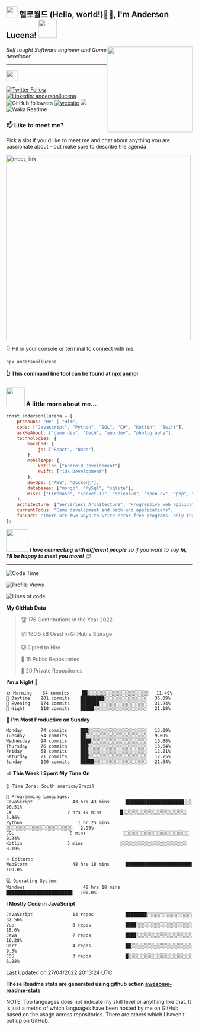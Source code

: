<h2><img src="https://emojis.slackmojis.com/emojis/images/1531849430/4246/blob-sunglasses.gif?1531849430" width="30"/> 헬로월드 (Hello, world!)🙏🏻, I'm Anderson Lucena!  <img src="https://media.giphy.com/media/12oufCB0MyZ1Go/giphy.gif" width="50"></h2>
<img align='right' src="https://media.giphy.com/media/S0hxMGYFhEMzm/giphy.gif" width="230">
<p><em>Self taught Software engineer and Game developer


----------


</a><img src="https://media.giphy.com/media/WUlplcMpOCEmTGBtBW/giphy.gif" width="30"> 
</em></p>

[![Twitter Follow](https://img.shields.io/twitter/follow/andersonllucena?label=Follow)](https://twitter.com/intent/follow?screen_name=andersonllucena)
[![Linkedin: andersonllucena](https://img.shields.io/badge/-andersonllucena-blue?style=flat-square&logo=Linkedin&logoColor=white&link=https://www.linkedin.com/in/andersonllucena/)](https://www.linkedin.com/in/andersonllucena/)
![GitHub followers](https://img.shields.io/github/followers/andersonllucena?label=Follow&style=social)
[![website](https://img.shields.io/badge/Website-46a2f1.svg?&style=flat-square&logo=Google-Chrome&logoColor=white&link=https://www.canva.com/design/DAE-hLuHvUw/0rck3fito3QoYFMd7ExazQ/view?website#4)](https://www.canva.com/design/DAE-hLuHvUw/0rck3fito3QoYFMd7ExazQ/view?website#4)
![](https://visitor-badge.glitch.me/badge?page_id=andersonllucena.andersonllucena)
![Waka Readme](https://github.com/andersonllucena/andersonllucena/workflows/Waka%20Readme/badge.svg)

### 📫 Like to meet me?

Pick a slot if you'd like to meet me and chat about anything you are passionate about - but make sure to describe the agenda

<a href="https://calendly.com/andersonllucena/30min" target="_blank"><img width="498" alt="meet_link" src="https://user-images.githubusercontent.com/15426564/144297439-f530f383-e73e-41e0-9914-a9b7d3f432e5.png"></a>

👇 Hit in your console or terminal to connect with me.

```bash
npx andersonllucena
```
**👆 This command line tool can be found at [npx anmol](https://github.com/anmol098/npx_card)**

### <img src="https://media.giphy.com/media/VgCDAzcKvsR6OM0uWg/giphy.gif" width="50"> A little more about me...  

```javascript
const andersonllucena = {
    pronouns: "He" | "Him",
    code: ["Javascript", "Python", "SQL", "C#", "Kotlin", "Swift"],
    askMeAbout: ["game dev", "tech", "app dev", "photography"],
    technologies: {
        backEnd: {
            js: ["React", "Node"],
        },
        mobileApp: {
            kotlin: ["Android Development"]
            swift: ["iOS Development"]
        },
        devOps: ["AWS", "Docker🐳"],
        databases: ["mongo", "MySql", "sqlite"],
        misc: ["Firebase", "Socket.IO", "selenium", "open-cv", "php", "SuiteApp"]
    },
    architecture: ["Serverless Architecture", "Progressive web applications", "Single page applications"],
    currentFocus: "Game development and back-end applications",
    funFact: "There are two ways to write error-free programs; only the third one works"
};
```

<img src="https://media.giphy.com/media/LnQjpWaON8nhr21vNW/giphy.gif" width="60"> <em><b>I love connecting with different people</b> so if you want to say <b>hi, I'll be happy to meet you more!</b> 😊</em>

---
<!--START_SECTION:waka-->
![Code Time](http://img.shields.io/badge/Code%20Time-1%2C445%20hrs%2016%20mins-blue)

![Profile Views](http://img.shields.io/badge/Profile%20Views-1448-blue)

![Lines of code](https://img.shields.io/badge/From%20Hello%20World%20I%27ve%20Written-1%20Million%20lines%20of%20code-blue)

**My GitHub Data** 

> 🏆 176 Contributions in the Year 2022
 > 
> 📦 160.5 kB Used in GitHub's Storage 
 > 
> 🐱 Opted to Hire
 > 
> 📜 15 Public Repositories 
 > 
> 🔑 20 Private Repositories  
 > 
**I'm a Night 🦉** 

```text
🌞 Morning    64 commits     ██░░░░░░░░░░░░░░░░░░░░░░░   11.49% 
🌆 Daytime    201 commits    █████████░░░░░░░░░░░░░░░░   36.09% 
🌃 Evening    174 commits    ███████░░░░░░░░░░░░░░░░░░   31.24% 
🌙 Night      118 commits    █████░░░░░░░░░░░░░░░░░░░░   21.18%

```
📅 **I'm Most Productive on Sunday** 

```text
Monday       74 commits     ███░░░░░░░░░░░░░░░░░░░░░░   13.29% 
Tuesday      54 commits     ██░░░░░░░░░░░░░░░░░░░░░░░   9.69% 
Wednesday    94 commits     ████░░░░░░░░░░░░░░░░░░░░░   16.88% 
Thursday     76 commits     ███░░░░░░░░░░░░░░░░░░░░░░   13.64% 
Friday       68 commits     ███░░░░░░░░░░░░░░░░░░░░░░   12.21% 
Saturday     71 commits     ███░░░░░░░░░░░░░░░░░░░░░░   12.75% 
Sunday       120 commits    █████░░░░░░░░░░░░░░░░░░░░   21.54%

```


📊 **This Week I Spent My Time On** 

```text
⌚︎ Time Zone: South america/Brazil

💬 Programming Languages: 
JavaScript               43 hrs 43 mins      ██████████████████████░░░   90.51% 
C#                     2 hrs 49 mins       █░░░░░░░░░░░░░░░░░░░░░░░░   5.86% 
Python                     1 hr 25 mins        ░░░░░░░░░░░░░░░░░░░░░░░░░   2.96% 
SQL                     6 mins              ░░░░░░░░░░░░░░░░░░░░░░░░░   0.24% 
Kotlin                 5 mins              ░░░░░░░░░░░░░░░░░░░░░░░░░   0.19%

🔥 Editors: 
WebStorm                 48 hrs 18 mins      █████████████████████████   100.0%

💻 Operating System: 
Windows                      48 hrs 18 mins      █████████████████████████   100.0%

```

**I Mostly Code in JavaScript** 

```text
JavaScript               14 repos            ████████░░░░░░░░░░░░░░░░░   32.56% 
Vue                      8 repos             ████░░░░░░░░░░░░░░░░░░░░░   18.6% 
Java                     7 repos             ████░░░░░░░░░░░░░░░░░░░░░   16.28% 
Dart                     4 repos             ██░░░░░░░░░░░░░░░░░░░░░░░   9.3% 
CSS                      3 repos             █░░░░░░░░░░░░░░░░░░░░░░░░   6.98%

```



 Last Updated on 27/04/2022 20:13:24 UTC
<!--END_SECTION:waka-->

**These Readme stats are generated using github action [awesome-readme-stats](https://github.com/andersonllucena/waka-readme-stats)**

NOTE: Top languages does not indicate my skill level or anything like that. It is just a metric of which languages have been hosted by me on GitHub based on the usage across repositories. There are others which I haven't put up on GitHub.
<!--stackedit_data:
eyJoaXN0b3J5IjpbMTIwMzQzNzkxLC0xNTUwNDQ1MDA5LC0xNj
IxNzI1MDldfQ==
-->
